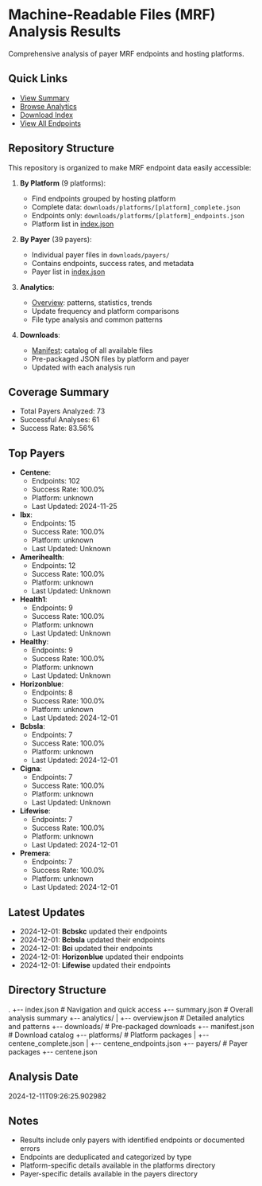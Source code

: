 # Machine-Readable Files (MRF) Analysis Results

Comprehensive analysis of payer MRF endpoints and hosting platforms.

## Quick Links
- [View Summary](summary.json)
- [Browse Analytics](analytics/overview.json)
- [Download Index](index.json)
- [View All Endpoints](downloads/manifest.json)

## Repository Structure
This repository is organized to make MRF endpoint data easily accessible:

1. **By Platform** (9 platforms):
   - Find endpoints grouped by hosting platform
   - Complete data: `downloads/platforms/[platform]_complete.json`
   - Endpoints only: `downloads/platforms/[platform]_endpoints.json`
   - Platform list in [index.json](index.json)

2. **By Payer** (39 payers):
   - Individual payer files in `downloads/payers/`
   - Contains endpoints, success rates, and metadata
   - Payer list in [index.json](index.json)

3. **Analytics**:
   - [Overview](analytics/overview.json): patterns, statistics, trends
   - Update frequency and platform comparisons
   - File type analysis and common patterns

4. **Downloads**:
   - [Manifest](downloads/manifest.json): catalog of all available files
   - Pre-packaged JSON files by platform and payer
   - Updated with each analysis run

## Coverage Summary
- Total Payers Analyzed: 73
- Successful Analyses: 61
- Success Rate: 83.56%

## Top Payers
- **Centene**:
  - Endpoints: 102
  - Success Rate: 100.0%
  - Platform: unknown
  - Last Updated: 2024-11-25
- **Ibx**:
  - Endpoints: 15
  - Success Rate: 100.0%
  - Platform: unknown
  - Last Updated: Unknown
- **Amerihealth**:
  - Endpoints: 12
  - Success Rate: 100.0%
  - Platform: unknown
  - Last Updated: Unknown
- **Health1**:
  - Endpoints: 9
  - Success Rate: 100.0%
  - Platform: unknown
  - Last Updated: Unknown
- **Healthy**:
  - Endpoints: 9
  - Success Rate: 100.0%
  - Platform: unknown
  - Last Updated: Unknown
- **Horizonblue**:
  - Endpoints: 8
  - Success Rate: 100.0%
  - Platform: unknown
  - Last Updated: 2024-12-01
- **Bcbsla**:
  - Endpoints: 7
  - Success Rate: 100.0%
  - Platform: unknown
  - Last Updated: 2024-12-01
- **Cigna**:
  - Endpoints: 7
  - Success Rate: 100.0%
  - Platform: unknown
  - Last Updated: Unknown
- **Lifewise**:
  - Endpoints: 7
  - Success Rate: 100.0%
  - Platform: unknown
  - Last Updated: 2024-12-01
- **Premera**:
  - Endpoints: 7
  - Success Rate: 100.0%
  - Platform: unknown
  - Last Updated: 2024-12-01

## Latest Updates
- 2024-12-01: **Bcbskc** updated their endpoints
- 2024-12-01: **Bcbsla** updated their endpoints
- 2024-12-01: **Bci** updated their endpoints
- 2024-12-01: **Horizonblue** updated their endpoints
- 2024-12-01: **Lifewise** updated their endpoints

## Directory Structure

.
+-- index.json                 # Navigation and quick access
+-- summary.json              # Overall analysis summary
+-- analytics/
|   +-- overview.json        # Detailed analytics and patterns
+-- downloads/               # Pre-packaged downloads
    +-- manifest.json        # Download catalog
    +-- platforms/          # Platform packages
    |   +-- centene_complete.json
    |   +-- centene_endpoints.json
    +-- payers/             # Payer packages
        +-- centene.json


## Analysis Date
2024-12-11T09:26:25.902982

## Notes
- Results include only payers with identified endpoints or documented errors
- Endpoints are deduplicated and categorized by type
- Platform-specific details available in the platforms directory
- Payer-specific details available in the payers directory
